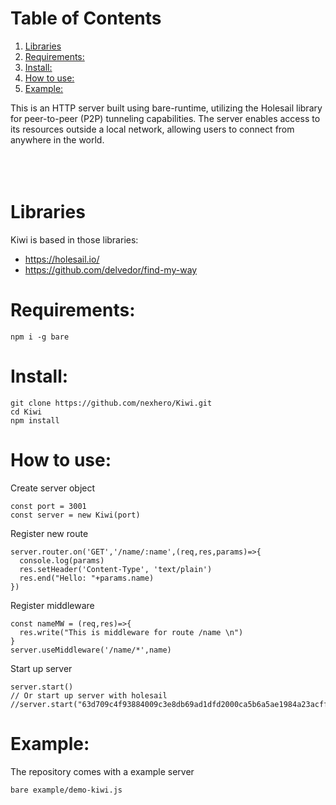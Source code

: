 
# Table of Contents

1.  [Libraries](#org12a9895)
2.  [Requirements:](#org938429f)
3.  [Install:](#orgd6b48d9)
4.  [How to use:](#orgf107208)
5.  [Example:](#org76c716e)

<p class="verse">
This is an HTTP server built using bare-runtime, utilizing the Holesail library for peer-to-peer (P2P) tunneling capabilities. The server enables access to its resources outside a local network, allowing users to connect from anywhere in the world.<br />
<br />
<br />
<br />
</p>


<a id="org12a9895"></a>

# Libraries

Kiwi is based in those libraries:

-   <https://holesail.io/>
-   <https://github.com/delvedor/find-my-way>


<a id="org938429f"></a>

# Requirements:

    npm i -g bare


<a id="orgd6b48d9"></a>

# Install:

    git clone https://github.com/nexhero/Kiwi.git
    cd Kiwi
    npm install


<a id="orgf107208"></a>

# How to use:

Create server object

    const port = 3001
    const server = new Kiwi(port)

Register new route

    server.router.on('GET','/name/:name',(req,res,params)=>{
      console.log(params)
      res.setHeader('Content-Type', 'text/plain')
      res.end("Hello: "+params.name)
    })

Register middleware

    const nameMW = (req,res)=>{
      res.write("This is middleware for route /name \n")
    }
    server.useMiddleware('/name/*',name)

Start up server

    server.start()
    // Or start up server with holesail
    //server.start("63d709c4f93884009c3e8db69ad1dfd2000ca5b6a5ae1984a23acffa75d058c2")


<a id="org76c716e"></a>

# Example:

The repository comes with a example server

    bare example/demo-kiwi.js

